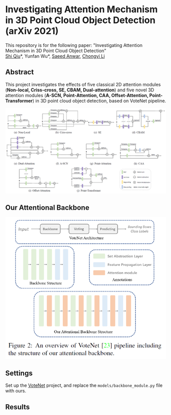 # Investigating Attention Mechanism in 3D Point Cloud Object Detection (arXiv 2021)

This repository is for the following paper:
"Investigating Attention Mechanism in 3D Point Cloud Object Detection"  
[Shi Qiu](https://shiqiu0419.github.io/)\*, Yunfan Wu\*, [Saeed Anwar](https://saeed-anwar.github.io/), [Chongyi Li](https://li-chongyi.github.io/)

## Abstract
This project investigates the effects of five classical 2D attention modules (**Non-local, Criss-cross, SE, CBAM, Dual-attention**) and five novel 3D attention modules (**A-SCN, Point-Attention, CAA, Offset-Attention, Point-Transformer**) in 3D point cloud object detection, based on VoteNet pipeline.
<p align="center">
  <img width="1200" src="https://github.com/ShiQiu0419/attentions_in_3D_detection/blob/main/fig3.png">
</p>  

## Our Attentional Backbone
<p align="center">
  <img width="600" src="https://github.com/ShiQiu0419/attentions_in_3D_detection/blob/main/fig4.png">
</p>  

## Settings
Set up the [VoteNet](https://github.com/facebookresearch/votenet) project, and replace the ```models/backbone_module.py``` file with ours.

## Results

